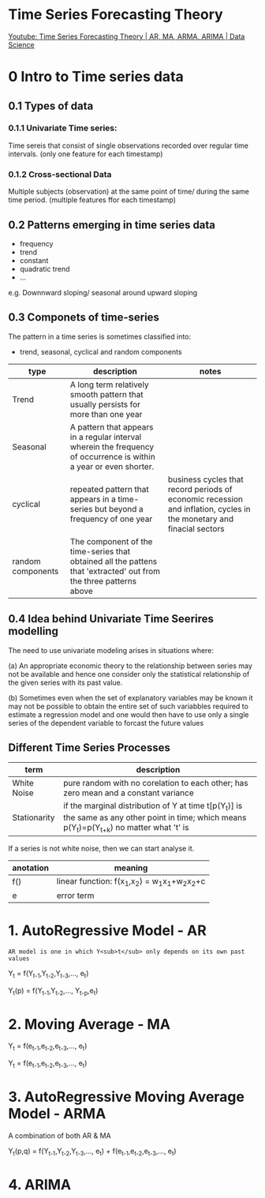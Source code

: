 # Time Series Forecasting Theory
[Youtube: Time Series Forecasting Theory | AR, MA, ARMA, ARIMA | Data Science](https://www.youtube.com/watch?v=Aw77aMLj9uM)
# 0 Intro to Time series data
## 0.1 Types of data
### 0.1.1 Univariate Time series:
Time sereis that consist of single observations recorded over regular time intervals.
(only one feature for each timestamp)
### 0.1.2 Cross-sectional Data
Multiple subjects (observation) at the same point of time/ during the same time period.
(multiple features ffor each timestamp)
## 0.2 Patterns emerging in time series data
- frequency
- trend
- constant
- quadratic trend
- ...

e.g. Downnward sloping/ seasonal around upward sloping
## 0.3 Componets of time-series
The pattern in a time series is sometimes classified into:
- trend, seasonal, cyclical and random components

|type|description|notes|
|-|-|-|
|Trend| A long term relatively smooth pattern that usually persists for more than one year||
|Seasonal|A pattern that appears in a regular interval wherein the frequency of occurrence is within a year or even shorter.||
|cyclical|repeated pattern that appears in a time-series but beyond a frequency of one year|business cycles that record periods of economic recession and inflation, cycles in the monetary and finacial sectors|
|random components| The component of the time-series that obtained all the pattens that 'extracted' out from the three patterns above||
## 0.4 Idea behind Univariate Time Seerires modelling
The need to use univariate modeling arises in situations where:
  
  (a) An appropriate economic theory to the relationship between series may not be available and hence one consider only the statistical relationship of the given series with its past value.
  
  (b) Sometimes even when the set of explanatory variables may be known it may not be possible to obtain the entire set of such variabbles required to estimate a regression model and one would then have to use only a single series of the dependent variable to forcast the future values

## Different Time Series Processes
|term|description|
|-|-|
|White Noise|pure random with no corelation to each other; has zero mean and a constant variance|
|Stationarity|if the marginal distribution of Y at time  t[p(Y<sub>t</sub>)] is the same as any other point in time; which means p(Y<sub>t</sub>)=p(Y<sub>t+k</sub>) no matter what 't' is|

If a series is not white noise, then we can start analyse it.

|anotation|meaning|
|-|-|
|f()|linear function: f(x<sub>1</sub>,x<sub>2</sub>) = w<sub>1</sub>x<sub>1</sub>+w<sub>2</sub>x<sub>2</sub>+c|
| e|error term|

# 1. AutoRegressive Model - AR

```
AR model is one in which Y<sub>t</sub> only depends on its own past values
```
Y<sub>t</sub> = f(Y<sub>t-1</sub>,Y<sub>t-2</sub>,Y<sub>t-3</sub>,..., e<sub>t</sub>)

Y<sub>t</sub>(p) = f(Y<sub>t-1</sub>,Y<sub>t-2</sub>,..., Y<sub>t-p</sub>,e<sub>t</sub>)

# 2. Moving Average - MA


Y<sub>t</sub> = f(e<sub>t-1</sub>,e<sub>t-2</sub>,e<sub>t-3</sub>,..., e<sub>t</sub>)

Y<sub>t</sub> = f(e<sub>t-1</sub>,e<sub>t-2</sub>,e<sub>t-3</sub>,..., e<sub>t</sub>)

# 3. AutoRegressive Moving Average Model - ARMA
A combination of both AR & MA

Y<sub>t</sub>(p,q) = f(Y<sub>t-1</sub>,Y<sub>t-2</sub>,Y<sub>t-3</sub>,..., e<sub>t</sub>) + f(e<sub>t-1</sub>,e<sub>t-2</sub>,e<sub>t-3</sub>,..., e<sub>t</sub>)


# 4. ARIMA
